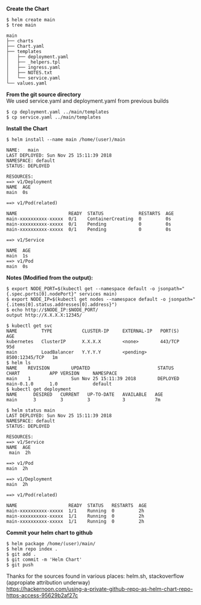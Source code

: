 **Create the Chart**
```
$ helm create main 
$ tree main 

main 
├── charts 
├── Chart.yaml 
├── templates 
│   ├── deployment.yaml 
│   ├── _helpers.tpl
│   ├── ingress.yaml 
│   ├── NOTES.txt 
│   └── service.yaml 
└── values.yaml
```
**From the git source directory** </br>
We used service.yaml and deployment.yaml from previous builds 
```
$ cp deployment.yaml ../main/templates 
$ cp service.yaml ../main/templates 
```
**Install the Chart**
```
$ helm install --name main /home/(user)/main 

NAME:   main 
LAST DEPLOYED: Sun Nov 25 15:11:39 2018 
NAMESPACE: default 
STATUS: DEPLOYED 

RESOURCES: 
==> v1/Deployment 
NAME  AGE 
main  0s 

==> v1/Pod(related) 

NAME                   READY  STATUS             RESTARTS  AGE 
main-xxxxxxxxxx-xxxxx  0/1    ContainerCreating  0         0s 
main-xxxxxxxxxx-xxxxx  0/1    Pending            0         0s 
main-xxxxxxxxxx-xxxxx  0/1    Pending            0         0s 

==> v1/Service 

NAME  AGE 
main  1s 
==> v1/Pod 
main  0s 
```
**Notes (Modified from the output):**</br>
```
$ export NODE_PORT=$(kubectl get --namespace default -o jsonpath="{.spec.ports[0].nodePort}" services main)
$ export NODE_IP=$(kubectl get nodes --namespace default -o jsonpath="{.items[0].status.addresses[0].address}")
$ echo http://$NODE_IP:$NODE_PORT/
output http://X.X.X.X:12345/

$ kubectl get svc 
NAME         TYPE           CLUSTER-IP     EXTERNAL-IP   PORT(S)          AGE 
kubernetes   ClusterIP      X.X.X.X        <none>        443/TCP          95d 
main         LoadBalancer   Y.Y.Y.Y        <pending>     8500:12345/TCP   1m  
$ helm ls 
NAME    REVISION        UPDATED                         STATUS          CHART           APP VERSION     NAMESPACE 
main    1               Sun Nov 25 15:11:39 2018        DEPLOYED        main-0.1.0      1.0             default   
$ kubectl get deployment 
NAME      DESIRED   CURRENT   UP-TO-DATE   AVAILABLE   AGE 
main      3         3         3            3           7m  

$ helm status main 
LAST DEPLOYED: Sun Nov 25 15:11:39 2018 
NAMESPACE: default 
STATUS: DEPLOYED 

RESOURCES: 
==> v1/Service 
NAME  AGE 
 main  2h 

==> v1/Pod 
main  2h 

==> v1/Deployment 
main  2h 

==> v1/Pod(related) 
 
NAME                   READY  STATUS   RESTARTS  AGE
main-xxxxxxxxxx-xxxxx  1/1    Running  0         2h 
main-xxxxxxxxxx-xxxxx  1/1    Running  0         2h 
main-xxxxxxxxxx-xxxxx  1/1    Running  0         2h 
```
**Commit your helm chart to github**
```
$ helm package /home/(user)/main/ 
$ helm repo index . 
$ git add .
$ git commit -m 'Helm Chart'
$ git push
```

Thanks for the sources found in various places: helm.sh, stackoverflow (appropiate attribution underway)</br>
https://hackernoon.com/using-a-private-github-repo-as-helm-chart-repo-https-access-95629b2af27c
